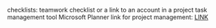 checklists: teamwork checklist or a link to an account in a project task management tool
Microsoft Planner link for project management: [LINK](https://tasks.office.com/unsw.edu.au/en-US/Home/Planner/#/plantaskboard?groupId=9ae4ab96-0cd3-4f1b-8c41-373a28be240a&planId=7Vcs_pwB2kG9BNxGAnaNdMgAGCGc)